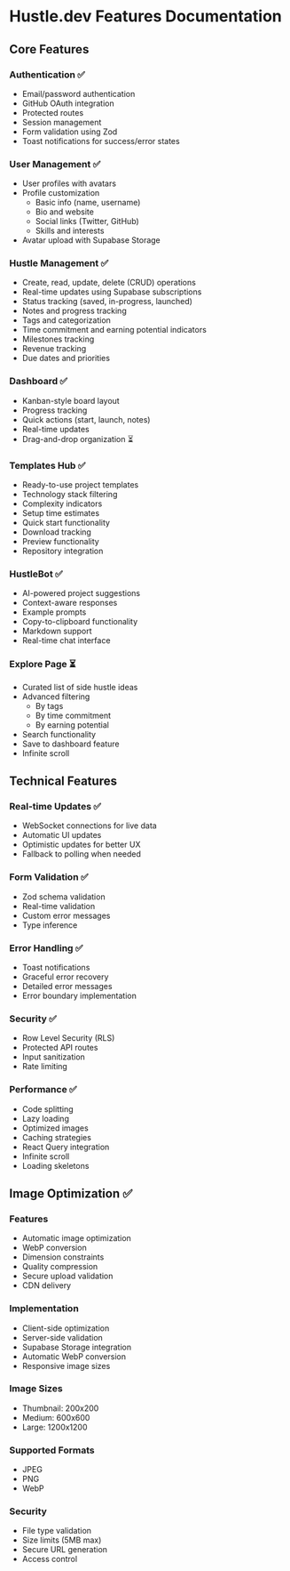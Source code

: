 # Hustle.dev Features Documentation

## Core Features

### Authentication ✅
- Email/password authentication
- GitHub OAuth integration
- Protected routes
- Session management
- Form validation using Zod
- Toast notifications for success/error states

### User Management ✅
- User profiles with avatars
- Profile customization
  - Basic info (name, username)
  - Bio and website
  - Social links (Twitter, GitHub)
  - Skills and interests
- Avatar upload with Supabase Storage

### Hustle Management ✅
- Create, read, update, delete (CRUD) operations
- Real-time updates using Supabase subscriptions
- Status tracking (saved, in-progress, launched)
- Notes and progress tracking
- Tags and categorization
- Time commitment and earning potential indicators
- Milestones tracking
- Revenue tracking
- Due dates and priorities

### Dashboard ✅
- Kanban-style board layout
- Progress tracking
- Quick actions (start, launch, notes)
- Real-time updates
- Drag-and-drop organization ⏳

### Templates Hub ✅
- Ready-to-use project templates
- Technology stack filtering
- Complexity indicators
- Setup time estimates
- Quick start functionality
- Download tracking
- Preview functionality
- Repository integration

### HustleBot ✅
- AI-powered project suggestions
- Context-aware responses
- Example prompts
- Copy-to-clipboard functionality
- Markdown support
- Real-time chat interface

### Explore Page ⏳
- Curated list of side hustle ideas
- Advanced filtering
  - By tags
  - By time commitment
  - By earning potential
- Search functionality
- Save to dashboard feature
- Infinite scroll

## Technical Features

### Real-time Updates ✅
- WebSocket connections for live data
- Automatic UI updates
- Optimistic updates for better UX
- Fallback to polling when needed

### Form Validation ✅
- Zod schema validation
- Real-time validation
- Custom error messages
- Type inference

### Error Handling ✅
- Toast notifications
- Graceful error recovery
- Detailed error messages
- Error boundary implementation

### Security ✅
- Row Level Security (RLS)
- Protected API routes
- Input sanitization
- Rate limiting

### Performance ✅
- Code splitting
- Lazy loading
- Optimized images
- Caching strategies
- React Query integration
- Infinite scroll
- Loading skeletons

## Image Optimization ✅

### Features
- Automatic image optimization
- WebP conversion
- Dimension constraints
- Quality compression
- Secure upload validation
- CDN delivery

### Implementation
- Client-side optimization
- Server-side validation
- Supabase Storage integration
- Automatic WebP conversion
- Responsive image sizes

### Image Sizes
- Thumbnail: 200x200
- Medium: 600x600
- Large: 1200x1200

### Supported Formats
- JPEG
- PNG
- WebP

### Security
- File type validation
- Size limits (5MB max)
- Secure URL generation
- Access control